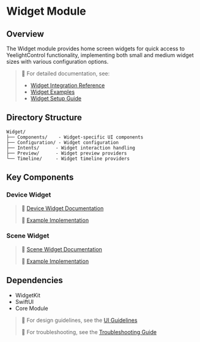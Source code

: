 # Widget Module

## Overview
The Widget module provides home screen widgets for quick access to YeelightControl functionality, implementing both small and medium widget sizes with various configuration options.

> 📘 For detailed documentation, see:
> - [Widget Integration Reference](../../docs/reference/api-reference.md#widget-integration)
> - [Widget Examples](../../docs/examples/widget/README.md)
> - [Widget Setup Guide](../../docs/guides/widget-setup.md)

## Directory Structure
```
Widget/
├── Components/    - Widget-specific UI components
├── Configuration/ - Widget configuration
├── Intents/      - Widget interaction handling
├── Preview/      - Widget preview providers
└── Timeline/     - Widget timeline providers
```

## Key Components

### Device Widget
> 📘 [Device Widget Documentation](../../docs/reference/api-reference.md#widget-integration)
>
> 📝 [Example Implementation](../../docs/examples/widget/README.md#device-widget)

### Scene Widget
> 📘 [Scene Widget Documentation](../../docs/reference/api-reference.md#widget-integration)
>
> 📝 [Example Implementation](../../docs/examples/widget/README.md#scene-widget)

## Dependencies
- WidgetKit
- SwiftUI
- Core Module

> 🎨 For design guidelines, see the [UI Guidelines](../../docs/guides/ui-guidelines.md#widgets)
>
> 🔧 For troubleshooting, see the [Troubleshooting Guide](../../docs/guides/troubleshooting.md#widgets)

